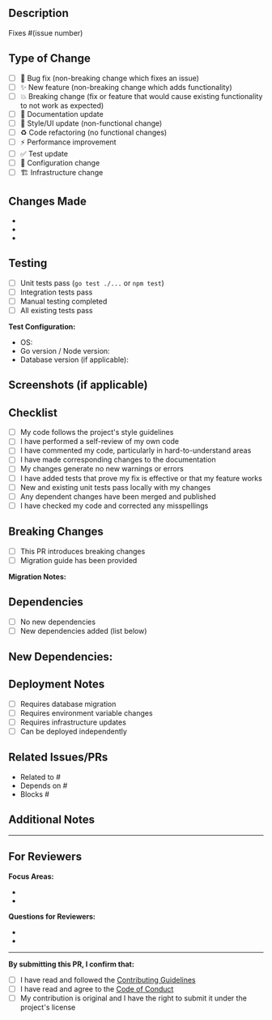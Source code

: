 ## Description

<!-- Provide a brief description of your changes -->

Fixes #(issue number)

## Type of Change

<!-- Mark the relevant option with an 'x' -->

- [ ] 🐛 Bug fix (non-breaking change which fixes an issue)
- [ ] ✨ New feature (non-breaking change which adds functionality)
- [ ] 💥 Breaking change (fix or feature that would cause existing functionality to not work as expected)
- [ ] 📝 Documentation update
- [ ] 🎨 Style/UI update (non-functional change)
- [ ] ♻️ Code refactoring (no functional changes)
- [ ] ⚡ Performance improvement
- [ ] ✅ Test update
- [ ] 🔧 Configuration change
- [ ] 🏗️ Infrastructure change

## Changes Made

<!-- List the specific changes you made -->

- 
- 
- 

## Testing

<!-- Describe the tests you ran and how to reproduce them -->

- [ ] Unit tests pass (`go test ./...` or `npm test`)
- [ ] Integration tests pass
- [ ] Manual testing completed
- [ ] All existing tests pass

**Test Configuration:**
- OS:
- Go version / Node version:
- Database version (if applicable):

## Screenshots (if applicable)

<!-- Add screenshots to help explain your changes -->

## Checklist

<!-- Mark completed items with an 'x' -->

- [ ] My code follows the project's style guidelines
- [ ] I have performed a self-review of my own code
- [ ] I have commented my code, particularly in hard-to-understand areas
- [ ] I have made corresponding changes to the documentation
- [ ] My changes generate no new warnings or errors
- [ ] I have added tests that prove my fix is effective or that my feature works
- [ ] New and existing unit tests pass locally with my changes
- [ ] Any dependent changes have been merged and published
- [ ] I have checked my code and corrected any misspellings

## Breaking Changes

<!-- If this is a breaking change, describe the impact and migration path -->

- [ ] This PR introduces breaking changes
- [ ] Migration guide has been provided

**Migration Notes:**
<!-- If applicable, describe how users should update their code -->

## Dependencies

<!-- List any dependencies that are required for this change -->

- [ ] No new dependencies
- [ ] New dependencies added (list below)

**New Dependencies:**
- 

## Deployment Notes

<!-- Any special deployment considerations? -->

- [ ] Requires database migration
- [ ] Requires environment variable changes
- [ ] Requires infrastructure updates
- [ ] Can be deployed independently

## Related Issues/PRs

<!-- Link related issues or PRs -->

- Related to #
- Depends on #
- Blocks #

## Additional Notes

<!-- Any additional information that reviewers should know -->

---

## For Reviewers

**Focus Areas:**
<!-- Tell reviewers where to focus their attention -->

- 
- 

**Questions for Reviewers:**
<!-- Any specific questions or concerns? -->

- 
- 

---

**By submitting this PR, I confirm that:**
- [ ] I have read and followed the [Contributing Guidelines](../CONTRIBUTING.md)
- [ ] I have read and agree to the [Code of Conduct](../CODE_OF_CONDUCT.md)
- [ ] My contribution is original and I have the right to submit it under the project's license